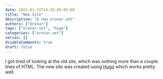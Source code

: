 ```yaml
---
date: 2021-01-31T14:25:09-05:00
title: "New Site"
description: "A new oronar.net"
authors: ["Oronar"]
tags: ["oronar.net", "hugo"]
categories: ["oronar.net"]
series: []
disableComments: true
draft: false
---
```


I got tired of looking at the old site, which was nothing more than a couple lines of HTML. The new site was created using [Hugo](https://gohugo.io/) which works pretty well.